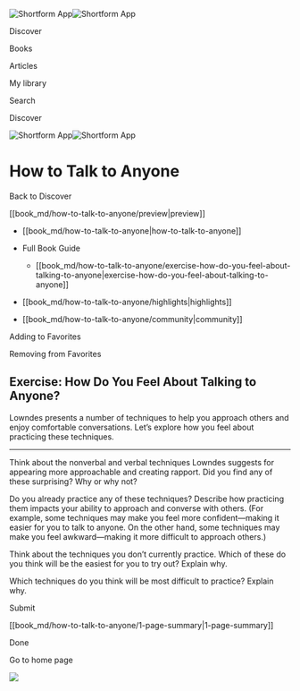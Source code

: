 ![Shortform App](/img/logo.36a2399e.svg)![Shortform App](/img/logo-dark.70c1b072.svg)

Discover

Books

Articles

My library

Search

Discover

![Shortform App](/img/logo.36a2399e.svg)![Shortform App](/img/logo-dark.70c1b072.svg)

# How to Talk to Anyone

Back to Discover

[[book_md/how-to-talk-to-anyone/preview|preview]]

  * [[book_md/how-to-talk-to-anyone|how-to-talk-to-anyone]]
  * Full Book Guide

    * [[book_md/how-to-talk-to-anyone/exercise-how-do-you-feel-about-talking-to-anyone|exercise-how-do-you-feel-about-talking-to-anyone]]
  * [[book_md/how-to-talk-to-anyone/highlights|highlights]]
  * [[book_md/how-to-talk-to-anyone/community|community]]



Adding to Favorites 

Removing from Favorites 

## Exercise: How Do You Feel About Talking to Anyone?

Lowndes presents a number of techniques to help you approach others and enjoy comfortable conversations. Let’s explore how you feel about practicing these techniques.

* * *

Think about the nonverbal and verbal techniques Lowndes suggests for appearing more approachable and creating rapport. Did you find any of these surprising? Why or why not?

Do you already practice any of these techniques? Describe how practicing them impacts your ability to approach and converse with others. (For example, some techniques may make you feel more confident—making it easier for you to talk to anyone. On the other hand, some techniques may make you feel awkward—making it more difficult to approach others.)

Think about the techniques you don’t currently practice. Which of these do you think will be the easiest for you to try out? Explain why.

Which techniques do you think will be most difficult to practice? Explain why.

Submit 

[[book_md/how-to-talk-to-anyone/1-page-summary|1-page-summary]]

Done

Go to home page 

![](https://bat.bing.com/action/0?ti=56018282&Ver=2&mid=6ca337f8-805d-4893-b393-b85e62786f40&sid=49fff5b0636c11eeb9c611038afc8668&vid=4a005010636c11ee80c703d4c4a7acd5&vids=0&msclkid=N&pi=0&lg=en-US&sw=800&sh=600&sc=24&nwd=1&tl=Shortform%20%7C%20Book&p=https%3A%2F%2Fwww.shortform.com%2Fapp%2Fbook%2Fhow-to-talk-to-anyone%2Fexercise-how-do-you-feel-about-talking-to-anyone&r=&lt=322&evt=pageLoad&sv=1&rn=405644)
